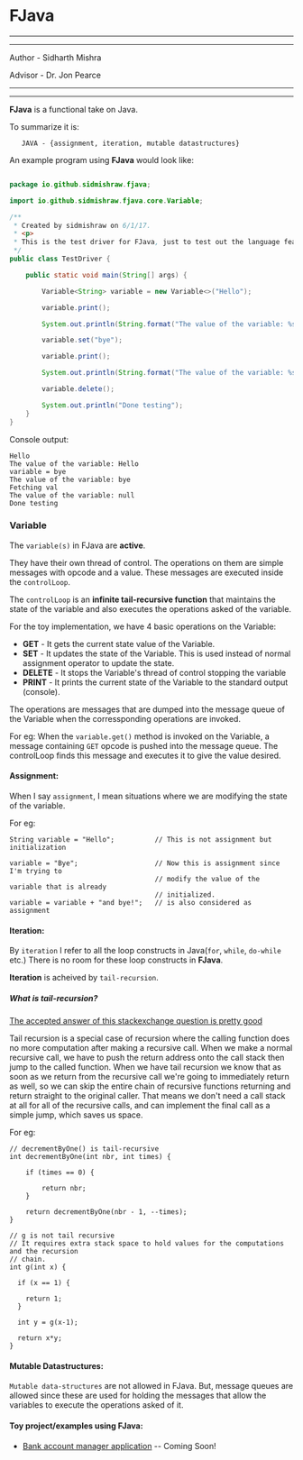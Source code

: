 # FJava

-----------------------------------------------------
*****************************************************

Author - Sidharth Mishra

Advisor - Dr. Jon Pearce

*****************************************************
-----------------------------------------------------

**FJava** is a functional take on Java.


To summarize it is:
 ```
    JAVA - {assignment, iteration, mutable datastructures}
 ```

An example program using **FJava** would look like:
```java

package io.github.sidmishraw.fjava;

import io.github.sidmishraw.fjava.core.Variable;

/**
 * Created by sidmishraw on 6/1/17.
 * <p>
 * This is the test driver for FJava, just to test out the language features
 */
public class TestDriver {

	public static void main(String[] args) {

		Variable<String> variable = new Variable<>("Hello");

		variable.print();

		System.out.println(String.format("The value of the variable: %s", variable.get()));

		variable.set("bye");

		variable.print();

		System.out.println(String.format("The value of the variable: %s", variable.get()));

		variable.delete();

		System.out.println("Done testing");
	}
}
```

Console output:
```
Hello
The value of the variable: Hello
variable = bye
The value of the variable: bye
Fetching val
The value of the variable: null
Done testing
```

### Variable
The `variable(s)` in FJava are **active**. 

They have their own thread of control. The operations on them are simple messages with opcode and a value. 
These messages are executed inside the `controlLoop`. 

The `controlLoop` is an **infinite tail-recursive 
function** that maintains the state of the variable and also executes the operations 
asked of the variable.

For the toy implementation, we have 4 basic operations on the Variable:

* **GET** - It gets the current state value of the Variable.
* **SET** - It updates the state of the Variable. This is used instead of normal 
assignment operator to update the state.
* **DELETE** - It stops the Variable's thread of control stopping the variable
* **PRINT** - It prints the current state of the Variable to the standard output 
(console).

The operations are messages that are dumped into the message queue of the Variable when
 the corressponding operations are invoked. 
 
 For eg: When the `variable.get()` method is
  invoked on the Variable, a message containing `GET` opcode is pushed into the message
   queue. The controlLoop finds this message and executes it to give the value desired.

#### Assignment:

When I say `assignment`, I mean situations where we are modifying the state of 
the variable.

For eg:
```
String variable = "Hello";          // This is not assignment but initialization

variable = "Bye";                   // Now this is assignment since I'm trying to
                                    // modify the value of the variable that is already
                                    // initialized.
variable = variable + "and bye!";   // is also considered as assignment 
```

#### Iteration:

By `iteration` I refer to all the loop constructs in Java(`for`, `while`, `do-while` etc.)
There is no room for these loop constructs in **FJava**.

**Iteration** is acheived by `tail-recursion`.

##### What is tail-recursion?
[The accepted answer of this stackexchange question is pretty good](https://cs.stackexchange.com/questions/6230/what-is-tail-recursion)


Tail recursion is a special case of recursion where the calling function does no more computation after making a recursive call.
When we make a normal recursive call, we have to push the return address onto the call stack then jump to the called function.
When we have tail recursion we know that as soon as we return from the recursive call we're going to immediately return as well, so we can skip the entire chain of recursive functions returning and return straight to the original caller. 
That means we don't need a call stack at all for all of the recursive calls, and can implement the final call as a simple jump, which saves us space.

For eg:

```
// decrementByOne() is tail-recursive
int decrementByOne(int nbr, int times) {
	
	if (times == 0) {
		
		return nbr;
	}
	
	return decrementByOne(nbr - 1, --times); 
}

// g is not tail recursive
// It requires extra stack space to hold values for the computations and the recursion 
// chain.
int g(int x) {
	
  if (x == 1) {
  	
    return 1;
  }

  int y = g(x-1);

  return x*y;
}
```

#### Mutable Datastructures:

`Mutable data-structures` are not allowed in FJava. 
But, message queues are allowed since these are used for holding the messages that 
allow the variables to execute the operations asked of it.


#### Toy project/examples using FJava:
* [Bank account manager application]() -- Coming Soon!
